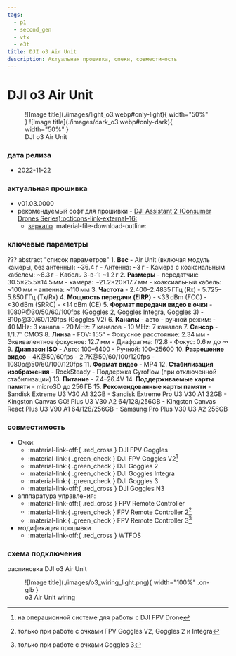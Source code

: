 ```yaml
---
tags:
  - p1
  - second_gen
  - vtx
  - e3t
title: DJI o3 Air Unit
description: Актуальная прошивка, спеки, совместимость
---
```


# DJI o3 Air Unit

<figure markdown="span">
  ![Image title](./images/light_o3.webp#only-light){ width="50%" }
  ![Image title](./images/dark_o3.webp#only-dark){ width="50%" }
  <figcaption>DJI o3 Air Unit</figcaption>
</figure>

### дата релиза
- 2022-11-22

### актуальная прошивка
- v01.03.0000
- рекомендуемый софт для прошивки - <a href="https://www.dji.com/downloads/softwares/dji-assistant-2-consumer-drones-series" target="_blank">DJI Assistant 2 (Consumer Drones Series):octicons-link-external-16:</a>
    - [зеркало](https://www.djifpv.ru/knowledge_base/dji_assistant/#dji-assistant-2-consumer-drone-series) :material-file-download-outline:

### ключевые параметры
??? abstract "список параметров"
    1. **Вес**
        - Air Unit (включая модуль камеры, без антенны): ~36.4 г
        - Антенна: ~3 г
        - Камера с коаксиальным кабелем: ~8.3 г
        - Кабель 3-в-1: ~1.2 г
    2. **Размеры**
        - передатчик: 30.5×25.5×14.5 мм
        - камера: ~21.2×20×17.7 мм
        - коаксиальный кабель: ~100 мм
        - антенна: ~110 мм
    3. **Частота**
        - 2.400–2.4835 ГГц (Rx)
        - 5.725–5.850 ГГц (Tx/Rx)
    4. **Мощность передачи (EIRP)**
        - <33 dBm (FCC)
        - <30 dBm (SRRC)
        - <14 dBm (CE)
    5. **Формат передачи видео в очки**
        - 1080P@30/50/60/100fps (Goggles 2, Goggles Integra, Goggles 3)
        - 810p@30/60/120fps (Goggles V2)
    6. **Каналы**
        - авто
        - ручной режим:
            - 40 MHz: 3 канала
            - 20 MHz: 7 каналов
            - 10 MHz: 7 каналов
    7. **Сенсор**
        - 1/1.7″ CMOS
    8. **Линза**
        - FOV: 155°
        - Фокусное расстояние: 2.34 мм
        - Эквивалентное фокусное: 12.7 мм
        - Диафрагма: f/2.8
        - Фокус: 0.6 м до ∞
    9. **Диапазон ISO**
        - Авто: 100–6400
        - Ручной: 100–25600
    10. **Разрешение видео**
        - 4K@50/60fps
        - 2.7K@50/60/100/120fps
        - 1080p@50/60/100/120fps
    11. **Формат видео**
        - MP4
    12. **Стабилизация изображения**
        - RockSteady
        - Поддержка Gyroflow (при отключенной стабилизации)
    13. **Питание**
        - 7.4–26.4V
    14. **Поддерживаемые карты памяти**
        - microSD до 256 ГБ
    15. **Рекомендованные карты памяти**
        - Sandisk Extreme U3 V30 A1 32GB
        - Sandisk Extreme Pro U3 V30 A1 32GB
        - Kingston Canvas GO! Plus U3 V30 A2 64/128/256GB
        - Kingston Canvas React Plus U3 V90 A1 64/128/256GB
        - Samsung Pro Plus V30 U3 A2 256GB

### совместимость
* Очки:
    * :material-link-off:{ .red_cross } DJI FPV Goggles
    * :material-link:{ .green_check } DJI FPV Goggles V2[^1]
    * :material-link:{ .green_check } DJI Goggles 2
    * :material-link:{ .green_check } DJI Goggles Integra
    * :material-link:{ .green_check } DJI Goggles 3
    * :material-link-off:{ .red_cross } DJI Goggles N3
* апппаратура управления:
    * :material-link-off:{ .red_cross } FPV Remote Controller
    * :material-link:{ .green_check } FPV Remote Controller 2[^2] 
    * :material-link:{ .green_check } FPV Remote Controller 3[^3] 
* модификация прошивки
    * :material-link-off:{ .red_cross } WTFOS

### схема подключения

распиновкa DJI o3 Air Unit

<figure markdown="span">
![Image title](./images/o3_wiring_light.png){ width="100%" .on-glb }
<figcaption>o3 Air Unit wiring</figcaption>
</figure>

[^1]: на операционной системе для работы с DJI FPV Drone
[^2]: только при работе с очками FPV Goggles V2, Goggles 2 и Integra
[^3]: только при работе с очками Goggles 3